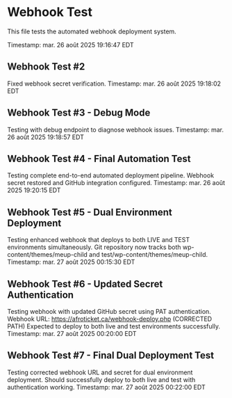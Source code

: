 # Webhook Test

This file tests the automated webhook deployment system.

Timestamp: mar. 26 août 2025 19:16:47 EDT


## Webhook Test #2

Fixed webhook secret verification.
Timestamp: mar. 26 août 2025 19:18:02 EDT



## Webhook Test #3 - Debug Mode

Testing with debug endpoint to diagnose webhook issues.
Timestamp: mar. 26 août 2025 19:18:57 EDT

## Webhook Test #4 - Final Automation Test

Testing complete end-to-end automated deployment pipeline.
Webhook secret restored and GitHub integration configured.
Timestamp: mar. 26 août 2025 19:20:15 EDT

## Webhook Test #5 - Dual Environment Deployment

Testing enhanced webhook that deploys to both LIVE and TEST environments simultaneously.
Git repository now tracks both wp-content/themes/meup-child and test/wp-content/themes/meup-child.
Timestamp: mar. 27 août 2025 00:15:30 EDT

## Webhook Test #6 - Updated Secret Authentication

Testing webhook with updated GitHub secret using PAT authentication.
Webhook URL: https://afroticket.ca/webhook-deploy.php (CORRECTED PATH)
Expected to deploy to both live and test environments successfully.
Timestamp: mar. 27 août 2025 00:20:00 EDT

## Webhook Test #7 - Final Dual Deployment Test

Testing corrected webhook URL and secret for dual environment deployment.
Should successfully deploy to both live and test with authentication working.
Timestamp: mar. 27 août 2025 00:22:00 EDT

